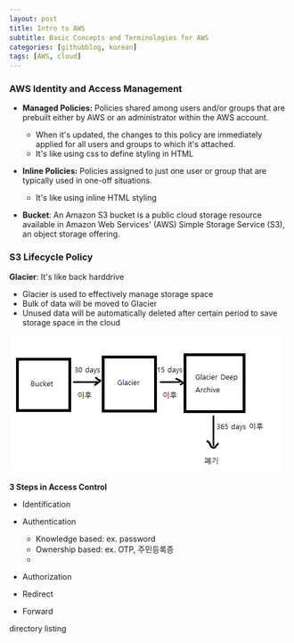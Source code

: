 ```yaml
---
layout: post
title: Intro to AWS
subtitle: Basic Concepts and Terminologies for AWS
categories: [githubblog, korean]
tags: [AWS, cloud]
---
```


### AWS Identity and Access Management

- **Managed Policies:** Policies shared among users and/or groups that are prebuilt either by AWS or an administrator within the AWS account.
  - When it's updated, the changes to this policy are immediately applied for all users and groups to which it's attached.
  - It's like using css to define styling in HTML
- **Inline Policies:** Policies assigned to just one user or group that are typically used in one-off situations.
  - It's like using inline HTML styling



- **Bucket**: An Amazon S3 bucket is a public cloud storage resource available in Amazon Web Services' (AWS) Simple Storage Service (S3), an object storage offering.



### S3 Lifecycle Policy

**Glacier**: It's like back harddrive

- Glacier is used to effectively manage storage space
- Bulk of data will be moved to Glacier
- Unused data will be automatically deleted after certain period to save storage space in the cloud

![Image Alt Text](/assets/images/glacier-diagram.png)


**3 Steps in Access Control**

- Identification
- Authentication
  - Knowledge based: ex. password
  - Ownership based: ex. OTP, 주민등록증
  - 
- Authorization



- Redirect
- Forward

directory listing



